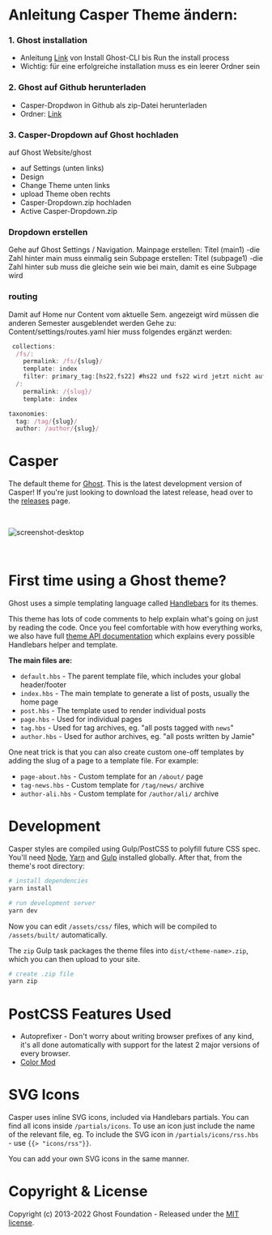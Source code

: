 # Anleitung Casper Theme ändern:

### 1. Ghost installation

- Anleitung [Link](https://ghost.org/docs/install/ubuntu/#install-ghost-cli "Ghost install ubuntu") von Install Ghost-CLI bis Run the install process
- Wichtig: für eine erfolgreiche installation muss es ein leerer Ordner sein

### 2. Ghost auf Github herunterladen

- Casper-Dropdwon in Github als zip-Datei herunterladen
- Ordner: [Link](https://github.com/digital-sustainability-lab/Casper-Dropdown "Casper-Dropdown")

### 3. Casper-Dropdown auf Ghost hochladen

auf Ghost Website/ghost

- auf Settings (unten links)
- Design
- Change Theme unten links
- upload Theme oben rechts
- Casper-Dropdown.zip hochladen
- Active Casper-Dropdown.zip

### Dropdown erstellen

Gehe auf Ghost Settings / Navigation.
Mainpage erstellen: Titel (main1) -die Zahl hinter main muss einmalig sein
Subpage erstellen: Titel (subpage1) -die Zahl hinter sub muss die gleiche sein wie bei main, damit es eine Subpage wird

### routing

Damit auf Home nur Content vom aktuelle Sem. angezeigt wird müssen die anderen Semester ausgeblendet werden
Gehe zu: Content/settings/routes.yaml
hier muss folgendes ergänzt werden:

```js
 collections:
  /fs/:
    permalink: /fs/{slug}/
    template: index
    filter: primary_tag:[hs22,fs22] #hs22 und fs22 wird jetzt nicht auf home(index) angezeigt
  /:
    permalink: /{slug}/
    template: index

taxonomies:
  tag: /tag/{slug}/
  author: /author/{slug}/
```

# Casper

The default theme for [Ghost](http://github.com/tryghost/ghost/). This is the latest development version of Casper! If you're just looking to download the latest release, head over to the [releases](https://github.com/TryGhost/Casper/releases) page.

&nbsp;

![screenshot-desktop](https://user-images.githubusercontent.com/1418797/183329195-8e8f2ee5-a473-4694-a813-a2575491209e.png)

&nbsp;

# First time using a Ghost theme?

Ghost uses a simple templating language called [Handlebars](http://handlebarsjs.com/) for its themes.

This theme has lots of code comments to help explain what's going on just by reading the code. Once you feel comfortable with how everything works, we also have full [theme API documentation](https://ghost.org/docs/themes/) which explains every possible Handlebars helper and template.

**The main files are:**

- `default.hbs` - The parent template file, which includes your global header/footer
- `index.hbs` - The main template to generate a list of posts, usually the home page
- `post.hbs` - The template used to render individual posts
- `page.hbs` - Used for individual pages
- `tag.hbs` - Used for tag archives, eg. "all posts tagged with `news`"
- `author.hbs` - Used for author archives, eg. "all posts written by Jamie"

One neat trick is that you can also create custom one-off templates by adding the slug of a page to a template file. For example:

- `page-about.hbs` - Custom template for an `/about/` page
- `tag-news.hbs` - Custom template for `/tag/news/` archive
- `author-ali.hbs` - Custom template for `/author/ali/` archive

# Development

Casper styles are compiled using Gulp/PostCSS to polyfill future CSS spec. You'll need [Node](https://nodejs.org/), [Yarn](https://yarnpkg.com/) and [Gulp](https://gulpjs.com) installed globally. After that, from the theme's root directory:

```bash
# install dependencies
yarn install

# run development server
yarn dev
```

Now you can edit `/assets/css/` files, which will be compiled to `/assets/built/` automatically.

The `zip` Gulp task packages the theme files into `dist/<theme-name>.zip`, which you can then upload to your site.

```bash
# create .zip file
yarn zip
```

# PostCSS Features Used

- Autoprefixer - Don't worry about writing browser prefixes of any kind, it's all done automatically with support for the latest 2 major versions of every browser.
- [Color Mod](https://github.com/jonathantneal/postcss-color-mod-function)

# SVG Icons

Casper uses inline SVG icons, included via Handlebars partials. You can find all icons inside `/partials/icons`. To use an icon just include the name of the relevant file, eg. To include the SVG icon in `/partials/icons/rss.hbs` - use `{{> "icons/rss"}}`.

You can add your own SVG icons in the same manner.

# Copyright & License

Copyright (c) 2013-2022 Ghost Foundation - Released under the [MIT license](LICENSE).
